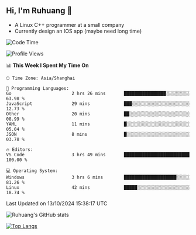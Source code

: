 ## Hi, I'm Ruhuang 👋

- A Linux C++ programmer at a small company
- Currently design an IOS app (maybe need long time)

<!--START_SECTION:waka-->
![Code Time](http://img.shields.io/badge/Code%20Time-103%20hrs%2042%20mins-blue)

![Profile Views](http://img.shields.io/badge/Profile%20Views-0-blue)

📊 **This Week I Spent My Time On** 

```text
🕑︎ Time Zone: Asia/Shanghai

💬 Programming Languages: 
Go                       2 hrs 26 mins       ████████████████░░░░░░░░░   63.98 % 
JavaScript               29 mins             ███░░░░░░░░░░░░░░░░░░░░░░   12.73 % 
Other                    20 mins             ██░░░░░░░░░░░░░░░░░░░░░░░   08.99 % 
YAML                     11 mins             █░░░░░░░░░░░░░░░░░░░░░░░░   05.04 % 
JSON                     8 mins              █░░░░░░░░░░░░░░░░░░░░░░░░   03.78 % 

🔥 Editors: 
VS Code                  3 hrs 49 mins       █████████████████████████   100.00 % 

💻 Operating System: 
Windows                  3 hrs 6 mins        ████████████████████░░░░░   81.26 % 
Linux                    42 mins             █████░░░░░░░░░░░░░░░░░░░░   18.74 % 
```


 Last Updated on 13/10/2024 15:38:17 UTC
<!--END_SECTION:waka-->

![Ruhuang's GitHub stats](https://github-readme-stats.vercel.app/api?username=ruhuang2001&count_private=true&hide_title=true&show_icons=true&theme=vue)

[![Top Langs](https://github-readme-stats.vercel.app/api/top-langs/?username=ruhuang2001&layout=compact)](https://github.com/anuraghazra/github-readme-stats)
